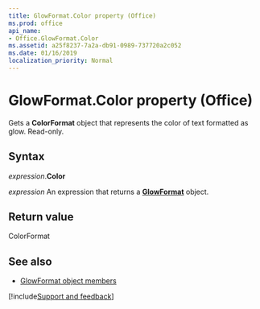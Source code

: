 ```yaml
---
title: GlowFormat.Color property (Office)
ms.prod: office
api_name:
- Office.GlowFormat.Color
ms.assetid: a25f8237-7a2a-db91-0989-737720a2c052
ms.date: 01/16/2019
localization_priority: Normal
---
```



# GlowFormat.Color property (Office)

Gets a **ColorFormat** object that represents the color of text formatted as glow. Read-only.


## Syntax

_expression_.**Color**

_expression_ An expression that returns a **[GlowFormat](Office.GlowFormat.md)** object.


## Return value

ColorFormat


## See also

- [GlowFormat object members](overview/library-reference/glowformat-members-office.md)

[!include[Support and feedback](~/includes/feedback-boilerplate.md)]